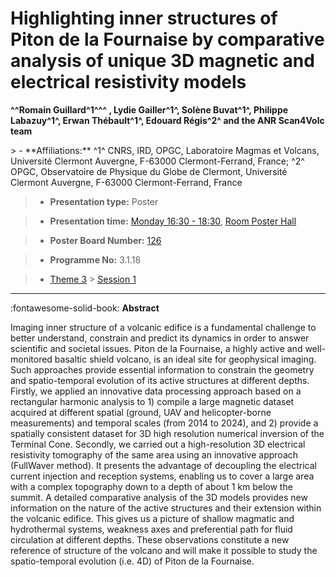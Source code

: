 # Highlighting inner structures of Piton de la Fournaise by comparative analysis of unique 3D magnetic and electrical resistivity models

**^^Romain Guillard^1^^^ , Lydie Gailler^1^, Solène Buvat^1^, Philippe Labazuy^1^, Erwan Thébault^1^, Edouard Régis^2^ and the ANR Scan4Volc team**

<!-- more -->> - **Affiliations:** ^1^ CNRS, IRD, OPGC, Laboratoire Magmas et Volcans, Université Clermont Auvergne, F-63000 Clermont-Ferrand, France; ^2^ OPGC, Observatoire de Physique du Globe de Clermont, Université Clermont Auvergne, F-63000 Clermont-Ferrand, France 

> - **Presentation type:** Poster

> - **Presentation time:** [Monday 16:30 - 18:30](../sessions_comparison.md#__tabbed_1_6), [Room Poster Hall](../maps_venue.md#__tabbed_1_1)

> - **Poster Board Number:** [126](../map_poster_boards.md#monday)

> - **Programme No:** 3.1.18

> - [Theme 3](../theme3.md) > [Session 1](../sessions/session-3-1.md)

--- 

:fontawesome-solid-book: **Abstract**

Imaging inner structure of a volcanic edifice is a fundamental challenge to better understand, constrain and predict its dynamics in order to answer scientific and societal issues. Piton de la Fournaise, a highly active and well-monitored basaltic shield volcano, is an ideal site for geophysical imaging. Such approaches provide essential information to constrain the geometry and spatio-temporal evolution of its active structures at different depths. Firstly, we applied an innovative data processing approach based on a rectangular harmonic analysis to 1) compile a large magnetic dataset acquired at different spatial (ground, UAV and helicopter-borne measurements) and temporal scales (from 2014 to 2024), and 2) provide a spatially consistent dataset for 3D high resolution numerical inversion of the Terminal Cone. Secondly, we carried out a high-resolution 3D electrical resistivity tomography of the same area using an innovative approach (FullWaver method). It presents the advantage of decoupling the electrical current injection and reception systems, enabling us to cover a large area with a complex topography down to a depth of about 1 km below the summit. A detailed comparative analysis of the 3D models provides new information on the nature of the active structures and their extension within the volcanic edifice. This gives us a picture of shallow magmatic and hydrothermal systems, weakness axes and preferential path for fluid circulation at different depths. These observations constitute a new reference of structure of the volcano and will make it possible to study the spatio-temporal evolution (i.e. 4D) of Piton de la Fournaise.


